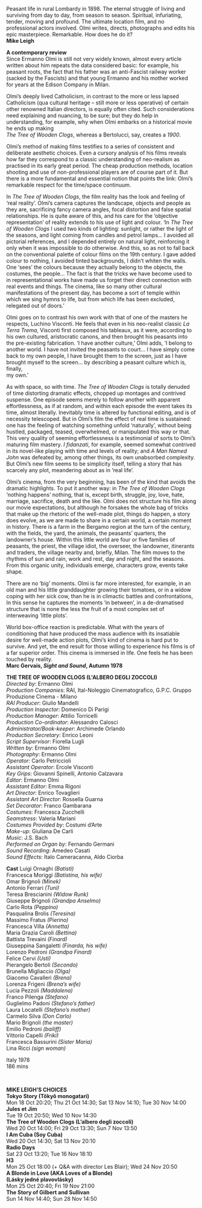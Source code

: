 
Peasant life in rural Lombardy in 1898. The eternal struggle of living and surviving from day to day, from season to season. Spiritual, infuriating, tender, moving and profound. The ultimate location film, and no professional actors involved. Olmi writes, directs, photographs and edits his epic masterpiece. Remarkable. How does he do it?<br>
**Mike Leigh**

**A contemporary review**<br>
Since Ermanno Olmi is still not very widely known, almost every article written about him repeats the data considered basic: for example, his peasant roots, the fact that his father was an anti-Fascist railway worker (sacked by the Fascists) and that young Ermanno and his mother worked for years at the Edison Company in Milan.

Olmi’s deeply lived Catholicism, in contrast to the more or less lapsed Catholicism (qua cultural heritage – still more or less operative) of certain other renowned Italian directors, is equally often cited. Such considerations need explaining and nuancing, to be sure; but they do help in understanding, for example, why when Olmi embarks on a historical movie he ends up making  
_The Tree of Wooden Clogs_, whereas a Bertolucci, say, creates a _1900_.

Olmi’s method of making films testifies to a series of consistent and deliberate aesthetic choices. Even a cursory analysis of his films reveals how far they correspond to a classic understanding of neo-realism as practised in its early great period. The cheap production methods, location shooting and use of non-professional players are of course part of it. But there is a more fundamental and essential notion that points the link: Olmi’s remarkable respect for the time/space continuum.

In _The Tree of Wooden Clogs_, the film reality has the look and feeling of ‘real reality’. Olmi’s camera captures the landscape, objects and people as they are, sacrificing fancy camera angles, focal distortion and false spatial relationships. He is quite aware of this, and his care for the ‘objective representation’ of reality extends to his use of light and colour. ‘In _The Tree of Wooden Clogs_ I used two kinds of lighting: sunlight, or rather the light of the seasons, and light coming from candles and petrol lamps... I avoided all pictorial references, and I depended entirely on natural light, reinforcing it only when it was impossible to do otherwise. And this, so as not to fall back on the conventional palette of colour films on the 19th century. I gave added colour to nothing, I avoided tinted backgrounds, I didn’t whiten the walls. One ‘sees’ the colours because they actually belong to the objects, the costumes, the people... The fact is that the tricks we have become used to in representational works have made us forget their direct connection with real events and things. The cinema, like so many other cultural manifestations of the present day, has become a sort of temple within which we sing hymns to life, but from which life has been excluded, relegated out of doors.’

Olmi goes on to contrast his own work with that of one of the masters he respects, Luchino Visconti. He feels that even in his neo-realist classic _La Terra Trema_, Visconti first composed his tableaux, as it were, according to his own cultured, aristocratic canons, and then brought his peasants into the pre-existing fabrication. ‘I have another culture,’ Olmi adds, ‘I belong to another world. I have not invited the peasants to court... I have simply come back to my own people, I have brought them to the screen, just as I have brought myself to the screen... by describing a peasant culture which is, finally,  
my own.’

As with space, so with time. _The Tree of Wooden Clogs_ is totally denuded of time distorting dramatic effects, chopped up montages and contrived suspense. One episode seems merely to follow another with apparent effortlessness, as if at random, and within each episode the event takes its time, almost literally. Inevitably time is altered by functional editing, and is of necessity telescoped. But in Olmi’s film the effect of real time is sustained: one has the feeling of watching something unfold ‘naturally’, without being hustled, packaged, teased, overwhelmed, or manipulated this way or that. This very quality of seeming effortlessness is a testimonial of sorts to Olmi’s maturing film mastery.  _I fidanzati_, for example, seemed somewhat contrived in its novel-like playing with time and levels of reality; and _A Man Named John_ was defeated by, among other things, its own unabsorbed complexity. But Olmi’s new film seems to be simplicity itself, telling a story that has scarcely any plot, meandering about as in ‘real life’.

Olmi’s cinema, from the very beginning, has been of the kind that avoids the dramatic highlights. To put it another way: in _The Tree of Wooden Clogs_ ‘nothing happens’ nothing, that is, except birth, struggle, joy, love, hate, marriage, sacrifice, death and the like. Olmi does not structure his film along our movie expectations, but although he forsakes the whole bag of tricks that make up the rhetoric of the well-made plot, things do happen, a story does evolve, as we are made to share in a certain world, a certain moment in history. There is a farm in the Bergamo region at the turn of the century, with the fields, the yard, the animals, the peasants’ quarters, the landowner’s house. Within this little world are four or five families of peasants, the priest, the village idiot, the overseer, the landowner, itinerants and traders, the village nearby and, briefly, Milan. The film moves to the rhythms of sun and rain, work and rest, day and night, and the seasons. From this organic unity, individuals emerge, characters grow, events take shape.

There are no ‘big’ moments. Olmi is far more interested, for example, in an old man and his little granddaughter growing their tomatoes, or in a widow coping with her sick cow, than he is in climactic battles and confrontations, In this sense he captures the moments ‘in between’, in a de-dramatised structure that is none the less the fruit of a most complex set of interweaving ‘little plots’.

World box-office reaction is predictable. What with the years of conditioning that have produced the mass audience with its insatiable desire for well-made action plots, Olmi’s kind of cinema is hard put to survive. And yet, the end result for those willing to experience his films is of a far superior order.  This cinema is immersed in life. One feels he has been touched by reality.<br>
**Marc Gervais, _Sight and Sound_, Autumn 1978**<br>

**THE TREE OF WOODEN CLOGS (L'ALBERO DEGLI ZOCCOLI)**  
_Directed by_: Ermanno Olmi  
_Production Companies_: RAI, Ital-Noleggio Cinematografico, G.P.C. Gruppo Produzione Cinema - Milano  
_RAI Producer_: Giulio Mandelli  
_Production Inspector_: Domenico Di Parigi  
_Production Manager_: Attilio Torricelli  
_Production Co-ordinator_: Alessandro Calosci  
_Administrator/Book-keeper_: Archimede Orlando  
_Production Secretary_: Enrico Leoni  
_Script Supervisor_: Fiorella Lugli  
_Written by_: Ermanno Olmi  
_Photography_: Ermanno Olmi  
_Operator_: Carlo Petriccioli  
_Assistant Operator_: Ercole Visconti  
_Key Grips_: Giovanni Spinelli, Antonio Calzavara  
_Editor_: Ermanno Olmi  
_Assistant Editor_: Emma Rigoni  
_Art Director_: Enrico Tovaglieri  
_Assistant Art Director_: Rossella Guarna  
_Set Decorator_: Franco Gambarana  
_Costumes_: Francesca Zucchelli  
_Seamstress_: Valeria Mariani  
_Costumes Provided by_: Costumi d’Arte  
_Make-up_: Giuliana De Carli  
_Music_: J.S. Bach  
_Performed on Organ by_: Fernando Germani  
_Sound Recording_: Amedeo Casati  
_Sound Effects_: Italo Cameracanna, Aldo Ciorba<br>

**Cast** 
Luigi Ornaghi _(Batistì)_  
Francesca Moriggi _(Batistina, his wife)_  
Omar Brignoli _(Minek)_  
Antonio Ferrari _(Tunì)_  
Teresa Brescianini _(Widow Runk)_  
Giuseppe Brignoli _(Grandpa Anselmo)_  
Carlo Rota _(Peppino)_  
Pasqualina Brolis _(Teresina)_  
Massimo Fratus _(Pierino)_  
Francesca Villa _(Annetta)_  
Maria Grazia Caroli _(Bettina)_  
Battista Trevaini _(Finard)_  
Giuseppina Sangaletti _(Finarda, his wife)_  
Lorenzo Pedroni _(Grandpa Finard)_  
Felice Cervi _(Ustì)_  
Pierangelo Bertoli _(Secondo)_  
Brunella Migliaccio _(Olga)_  
Giacomo Cavalleri _(Brena)_  
Lorenza Frigeni _(Brena’s wife)_  
Lucia Pezzoli _(Maddalena)_  
Franco Pilenga _(Stefano)_  
Guglielmo Padoni _(Stefano’s father)_  
Laura Locatelli _(Stefano’s mother)_  
Carmelo Silva _(Don Carlo)_  
Mario Brignoli _(the master)_  
Emilio Pedroni _(bailiff)_  
Vittorio Capelli _(Frikì)_  
Francesca Bassurini _(Sister Maria)_  
Lina Ricci _(sign woman)_<br>

Italy 1978<br>
186 mins<br>

<br>

**MIKE LEIGH’S CHOICES**<br>
**Tokyo Story (Tôkyô monogatari)**<br>
Mon 18 Oct 20:20; Thu 21 Oct 14:30;  Sat 13 Nov 14:10; Tue 30 Nov 14:00<br>
**Jules et Jim**<br>
Tue 19 Oct 20:50; Wed 10 Nov 14:30<br>
**The Tree of Wooden Clogs  (L’albero degli zoccoli)**<br>
Wed 20 Oct 14:00; Fri 29 Oct 13:30;  Sun 7 Nov 13:50<br>
**I Am Cuba (Soy Cuba)**<br>
Wed 20 Oct 14:30; Sat 13 Nov 20:10<br>
**Radio Days**<br>
Sat 23 Oct 13:20; Tue 16 Nov 18:10<br>
**H3**<br>
Mon 25 Oct 18:00 (+ Q&A with director Les Blair); Wed 24 Nov 20:50<br>
**A Blonde in Love (AKA Loves of a Blonde)  
(Lásky jedné plavovlásky)**<br>
Mon 25 Oct 20:40; Fri 19 Nov 21:00<br>
**The Story of Gilbert and Sullivan**<br>
Sun 14 Nov 14:40; Sun 28 Nov 14:50<br>
<!--stackedit_data:
eyJoaXN0b3J5IjpbMTQyOTI3MjQ4MF19
-->